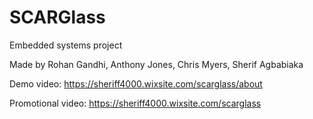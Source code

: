 # SCARGlass
Embedded systems project

Made by Rohan Gandhi, Anthony Jones, Chris Myers, Sherif Agbabiaka

Demo video: https://sheriff4000.wixsite.com/scarglass/about

Promotional video: https://sheriff4000.wixsite.com/scarglass

